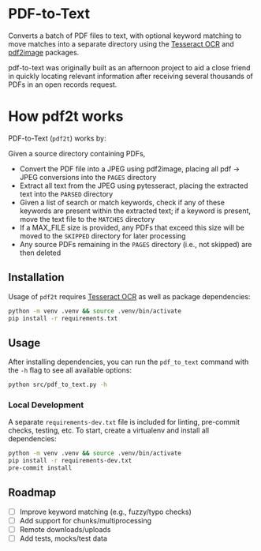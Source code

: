 # PDF-to-Text

Converts a batch of PDF files to text, with optional keyword matching to move matches into a separate directory using the [Tesseract OCR](https://github.com/tesseract-ocr/tesseract) and [pdf2image](https://github.com/Belval/pdf2image) packages.

pdf-to-text was originally built as an afternoon project to aid a close friend in quickly locating relevant information after receiving several thousands of PDFs in an open records request.

# How pdf2t works

PDF-to-Text (`pdf2t`) works by:

Given a source directory containing PDFs,
  - Convert the PDF file into a JPEG using pdf2image, placing all pdf -> JPEG conversions into the `PAGES` directory
  - Extract all text from the JPEG using pytesseract, placing the extracted text into the `PARSED` directory
  - Given a list of search or match keywords, check if any of these keywords are present within the extracted text; if a keyword is present, move the text file to the `MATCHES` directory
  - If a MAX_FILE size is provided, any PDFs that exceed this size will be moved to the `SKIPPED` directory for later processing
  - Any source PDFs remaining in the `PAGES` directory (i.e., not skipped) are then deleted

## Installation

Usage of `pdf2t` requires [Tesseract OCR](https://tesseract-ocr.github.io/tessdoc/Installation.html) as well as package dependencies:

```sh
python -m venv .venv && source .venv/bin/activate
pip install -r requirements.txt
```

## Usage

After installing dependencies, you can run the `pdf_to_text` command with the `-h` flag to see all available options:

```sh
python src/pdf_to_text.py -h
```


### Local Development

A separate `requirements-dev.txt` file is included for linting, pre-commit checks, testing, etc. To start, create a virtualenv and install all dependencies:

```sh
python -m venv .venv && source .venv/bin/activate
pip install -r requirements-dev.txt
pre-commit install
```

## Roadmap

- [ ] Improve keyword matching (e.g., fuzzy/typo checks)
- [ ] Add support for chunks/multiprocessing
- [ ] Remote downloads/uploads
- [ ] Add tests, mocks/test data